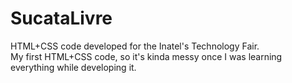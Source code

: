 # SucataLivre
HTML+CSS code developed for the Inatel's Technology Fair.<br>
My first HTML+CSS code, so it's kinda messy once I was learning everything while developing it.
